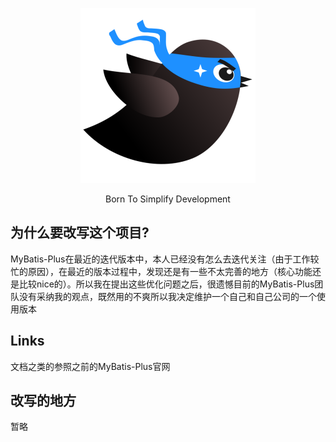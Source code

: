 <p align="center">
  <a href="https://github.com/baomidou/mybatis-plus">
   <img alt="Mybatis-Plus-Logo" src="https://raw.githubusercontent.com/baomidou/logo/master/mybatis-plus-logo-new-mini.png">
  </a>
</p>

<p align="center">
  Born To Simplify Development
</p>

## 为什么要改写这个项目?

MyBatis-Plus在最近的迭代版本中，本人已经没有怎么去迭代关注（由于工作较忙的原因），在最近的版本过程中，发现还是有一些不太完善的地方（核心功能还是比较nice的）。所以我在提出这些优化问题之后，很遗憾目前的MyBatis-Plus团队没有采纳我的观点，既然用的不爽所以我决定维护一个自己和自己公司的一个使用版本

## Links

文档之类的参照之前的MyBatis-Plus官网

## 改写的地方

暂略
